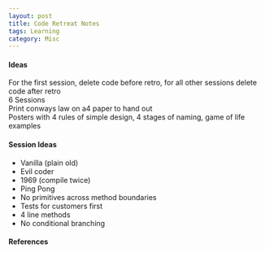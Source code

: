 ```yaml
---
layout: post
title: Code Retreat Notes
tags: Learning
category: Misc
---
```


#### Ideas ####

For the first session, delete code before retro, for all other sessions delete code after retro  
6 Sessions   
Print conways law on a4 paper to hand out  
Posters with 4 rules of simple design, 4 stages of naming, game of life examples  

#### Session Ideas ####

- Vanilla (plain old)  
- Evil coder  
- 1969 (compile twice)
- Ping Pong  
- No primitives across method boundaries  
- Tests for customers first  
- 4 line methods  
- No conditional branching  

#### References ####


